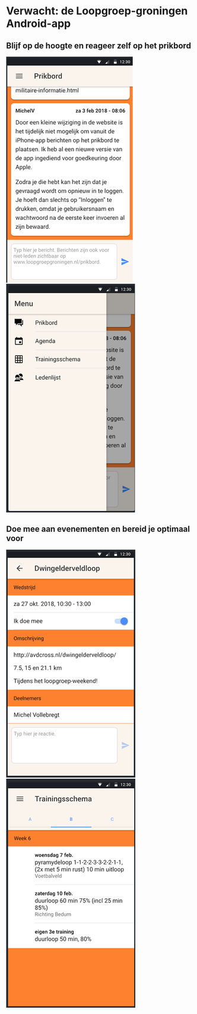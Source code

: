 # Verwacht: de Loopgroep-groningen Android-app

## Blijf op de hoogte en reageer zelf op het prikbord

![prikbord](https://raw.githubusercontent.com/mvollebregt/loopgroepgroningen/master/docs/prikbord.png "prikbord") 
![menu](https://raw.githubusercontent.com/mvollebregt/loopgroepgroningen/master/docs/menu.png "menu")

## Doe mee aan evenementen en bereid je optimaal voor

![evenement](https://raw.githubusercontent.com/mvollebregt/loopgroepgroningen/master/docs/evenement.png "evenement")
![schema](https://raw.githubusercontent.com/mvollebregt/loopgroepgroningen/master/docs/schema.png "schema")
